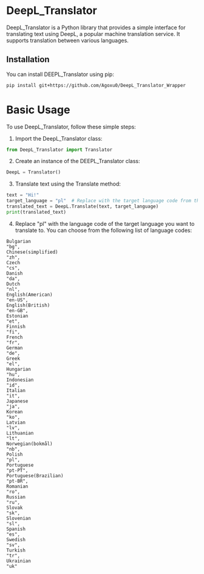 # DeepL_Translator

DeepL_Translator is a Python library that provides a simple interface for translating text using DeepL, a popular machine translation service. It supports translation between various languages.

## Installation

You can install DEEPL_Translator using pip:

```bash
pip install git+https://github.com/Agoxu0/DeepL_Translator_Wrapper
```

# Basic Usage
To use DeepL_Translator, follow these simple steps:
1. Import the DeepL_Translator class:
```python
from DeepL_Translator import Translator
```
2. Create an instance of the DEEPL_Translator class:
```python
DeepL = Translator()
```
3. Translate text using the Translate method:
```python
text = "Hi!"
target_language = "pl"  # Replace with the target language code from the list below
translated_text = DeepL.Translate(text, target_language)
print(translated_text)
```
4. Replace "pl" with the language code of the target language you want to translate to. You can choose from the following list of language codes:
```
Bulgarian
"bg",
Chinese(simplified)
"zh",
Czech
"cs",
Danish
"da",
Dutch
"nl",
English(American)
"en-US",
English(British)
"en-GB",
Estonian
"et",
Finnish
"fi",
French
"fr",
German
"de",
Greek
"el",
Hungarian
"hu",
Indonesian
"id",
Italian
"it",
Japanese
"ja",
Korean
"ko",
Latvian
"lv",
Lithuanian
"lt",
Norwegian(bokmål)
"nb",
Polish
"pl",
Portuguese
"pt-PT",
Portuguese(Brazilian)
"pt-BR",
Romanian
"ro",
Russian
"ru",
Slovak
"sk",
Slovenian
"sl",
Spanish
"es",
Swedish
"sv",
Turkish
"tr",
Ukrainian
"uk"
```
